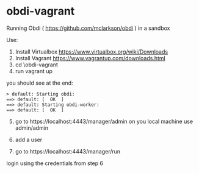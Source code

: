 # obdi-vagrant

Running Obdi ( https://github.com/mclarkson/obdi ) in a sandbox

Use:

1. Install Virtualbox https://www.virtualbox.org/wiki/Downloads
2. Install Vagrant https://www.vagrantup.com/downloads.html
3. cd \obdi-vagrant
4. run vagrant up

you should see at the end:

```
> default: Starting obdi:
==> default: [  OK  ]
==> default: Starting obdi-worker:
==> default: [  OK  ]
```

5. go to https://localhost:4443/manager/admin on you local machine 
use admin/admin

6. add a user

7. go to https://localhost:4443/manager/run

login using the credentials from step 6

